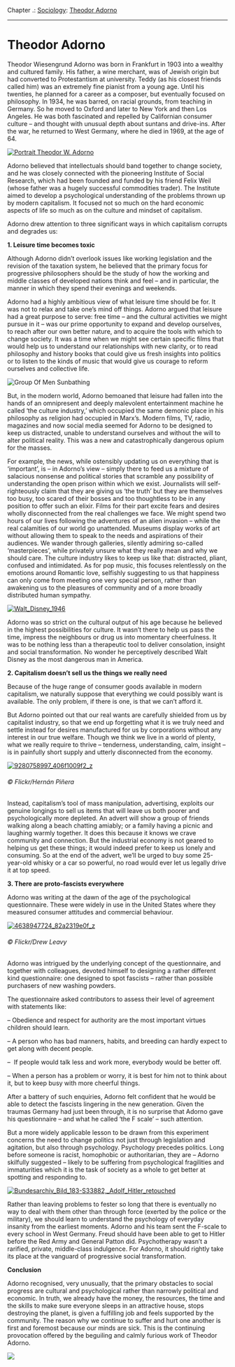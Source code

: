 Chapter .: [Sociology](https://www.theschooloflife.com/thebookoflife/category/leisure/sociology/): [Theodor Adorno](https://www.theschooloflife.com/thebookoflife/the-great-philosophers-theodor-adorno/)

* * *

# Theodor Adorno

Theodor Wiesengrund Adorno was born in Frankfurt in 1903 into a wealthy and cultured family. His father, a wine merchant, was of Jewish origin but had converted to Protestantism at university. Teddy (as his closest friends called him) was an extremely fine pianist from a young age. Until his twenties, he planned for a career as a composer, but eventually focused on philosophy. In 1934, he was barred, on racial grounds, from teaching in Germany. So he moved to Oxford and later to New York and then Los Angeles. He was both fascinated and repelled by Californian consumer culture – and thought with unusual depth about suntans and drive-ins. After the war, he returned to West Germany, where he died in 1969, at the age of 64.

[![Portrait Theodor W. Adorno](https://www.theschooloflife.com/thebookoflife/wp-content/uploads/2014/11/53313206.jpg)](http://www.thebookoflife.org/wp-content/uploads/2014/11/53313206.jpg)

Adorno believed that intellectuals should band together to change society, and he was closely connected with the pioneering Institute of Social Research, which had been founded and funded by his friend Felix Weil (whose father was a hugely successful commodities trader). The Institute aimed to develop a psychological understanding of the problems thrown up by modern capitalism. It focused not so much on the hard economic aspects of life so much as on the culture and mindset of capitalism.

Adorno drew attention to three significant ways in which capitalism corrupts and degrades us:

**1. Leisure time becomes toxic**

Although Adorno didn’t overlook issues like working legislation and the revision of the taxation system, he believed that the primary focus for progressive philosophers should be the study of how the working and middle classes of developed nations think and feel – and in particular, the manner in which they spend their evenings and weekends.

Adorno had a highly ambitious view of what leisure time should be for. It was not to relax and take one’s mind off things. Adorno argued that leisure had a great purpose to serve: free time – and the cultural activities we might pursue in it – was our prime opportunity to expand and develop ourselves, to reach after our own better nature, and to acquire the tools with which to change society. It was a time when we might see certain specific films that would help us to understand our relationships with new clarity, or to read philosophy and history books that could give us fresh insights into politics or to listen to the kinds of music that would give us courage to reform ourselves and collective life.

![Group Of Men Sunbathing](https://www.theschooloflife.com/thebookoflife/wp-content/uploads/2014/09/140429476.jpg)

But, in the modern world, Adorno bemoaned that leisure had fallen into the hands of an omnipresent and deeply malevolent entertainment machine he called ‘the culture industry,’ which occupied the same demonic place in his philosophy as religion had occupied in Marx’s. Modern films, TV, radio, magazines and now social media seemed for Adorno to be designed to keep us distracted, unable to understand ourselves and without the will to alter political reality. This was a new and catastrophically dangerous opium for the masses.

For example, the news, while ostensibly updating us on everything that is ‘important’, is – in Adorno’s view – simply there to feed us a mixture of salacious nonsense and political stories that scramble any possibility of understanding the open prison within which we exist. Journalists will self-righteously claim that they are giving us ‘the truth’ but they are themselves too busy, too scared of their bosses and too thoughtless to be in any position to offer such an elixir. Films for their part excite fears and desires wholly disconnected from the real challenges we face. We might spend two hours of our lives following the adventures of an alien invasion – while the real calamities of our world go unattended. Museums display works of art without allowing them to speak to the needs and aspirations of their audiences. We wander through galleries, silently admiring so-called ‘masterpieces’, while privately unsure what they really mean and why we should care. The culture industry likes to keep us like that: distracted, pliant, confused and intimidated. As for pop music, this focuses relentlessly on the emotions around Romantic love, selfishly suggesting to us that happiness can only come from meeting one very special person, rather than awakening us to the pleasures of community and of a more broadly distributed human sympathy.

[![Walt_Disney_1946](https://www.theschooloflife.com/thebookoflife/wp-content/uploads/2014/11/Walt_Disney_1946.jpeg)](http://www.thebookoflife.org/wp-content/uploads/2014/11/Walt_Disney_1946.jpeg)

Adorno was so strict on the cultural output of his age because he believed in the highest possibilities for culture. It wasn’t there to help us pass the time, impress the neighbours or drug us into momentary cheerfulness. It was to be nothing less than a therapeutic tool to deliver consolation, insight and social transformation. No wonder he perceptively described Walt Disney as the most dangerous man in America.

**2. Capitalism doesn’t sell us the things we really need**

Because of the huge range of consumer goods available in modern capitalism, we naturally suppose that everything we could possibly want is available. The only problem, if there is one, is that we can’t afford it.

But Adorno pointed out that our real wants are carefully shielded from us by capitalist industry, so that we end up forgetting what it is we truly need and settle instead for desires manufactured for us by corporations without any interest in our true welfare. Though we think we live in a world of plenty, what we really require to thrive – tenderness, understanding, calm, insight – is in painfully short supply and utterly disconnected from the economy.

[![9280758997_406f1009f2_z](https://www.theschooloflife.com/thebookoflife/wp-content/uploads/2014/11/9280758997_406f1009f2_z.jpg)](http://www.thebookoflife.org/wp-content/uploads/2014/11/9280758997_406f1009f2_z.jpg)

###### © Flickr/Hernán Piñera

Instead, capitalism’s tool of mass manipulation, advertising, exploits our genuine longings to sell us items that will leave us both poorer and psychologically more depleted. An advert will show a group of friends walking along a beach chatting amiably; or a family having a picnic and laughing warmly together. It does this because it knows we crave community and connection. But the industrial economy is not geared to helping us get these things; it would indeed prefer to keep us lonely and consuming. So at the end of the advert, we’ll be urged to buy some 25-year-old whisky or a car so powerful, no road would ever let us legally drive it at top speed.

**3. There are proto-fascists everywhere**

Adorno was writing at the dawn of the age of the psychological questionnaire. These were widely in use in the United States where they measured consumer attitudes and commercial behaviour.

[![4638947724_82a2319e0f_z](https://www.theschooloflife.com/thebookoflife/wp-content/uploads/2014/11/4638947724_82a2319e0f_z.jpg)](http://www.thebookoflife.org/wp-content/uploads/2014/11/4638947724_82a2319e0f_z.jpg)

###### © Flickr/Drew Leavy

Adorno was intrigued by the underlying concept of the questionnaire, and together with colleagues, devoted himself to designing a rather different kind questionnaire: one designed to spot fascists – rather than possible purchasers of new washing powders.

The questionnaire asked contributors to assess their level of agreement with statements like:

– Obedience and respect for authority are the most important virtues children should learn.

– A person who has bad manners, habits, and breeding can hardly expect to get along with decent people.

– &nbsp;If people would talk less and work more, everybody would be better off.

– When a person has a problem or worry, it is best for him not to think about it, but to keep busy with more cheerful things.

After a battery of such enquiries, Adorno felt confident that he would be able to detect the fascists lingering in the new generation. Given the traumas Germany had just been through, it is no surprise that Adorno gave his questionnaire – and what he called ‘the F scale’ – such attention.

But a more widely applicable lesson to be drawn from this experiment concerns the need to change politics not just through legislation and agitation, but also through psychology. Psychology precedes politics. Long before someone is racist, homophobic or authoritarian, they are – Adorno skilfully suggested – likely to be suffering from psychological fragilities and immaturities which it is the task of society as a whole to get better at spotting and responding to.

[![Bundesarchiv_Bild_183-S33882,_Adolf_Hitler_retouched](https://www.theschooloflife.com/thebookoflife/wp-content/uploads/2014/11/Bundesarchiv_Bild_183-S33882_Adolf_Hitler_retouched.jpg)](http://www.thebookoflife.org/wp-content/uploads/2014/11/Bundesarchiv_Bild_183-S33882_Adolf_Hitler_retouched.jpg)

Rather than leaving problems to fester so long that there is eventually no way to deal with them other than through force (exerted by the police or the military), we should learn to understand the psychology of everyday insanity from the earliest moments. Adorno and his team sent the F-scale to every school in West Germany. Freud should have been able to get to Hitler before the Red Army and General Patton did. Psychotherapy wasn’t a rarified, private, middle-class indulgence. For Adorno, it should rightly take its place at the vanguard of progressive social transformation.

**Conclusion**

Adorno recognised, very unusually, that the primary obstacles to social progress are cultural and psychological rather than narrowly political and economic. In truth, we already have the money, the resources, the time and the skills to make sure everyone sleeps in an attractive house, stops destroying the planet, is given a fulfilling job and feels supported by the community. The reason why we continue to suffer and hurt one another is first and foremost because our minds are sick. This is the continuing provocation offered by the beguiling and calmly furious work of Theodor Adorno.

[![](https://img.youtube.com/vi/4YGnPgtWhsw/0.jpg)](https://www.youtube.com/embed/4YGnPgtWhsw '')
